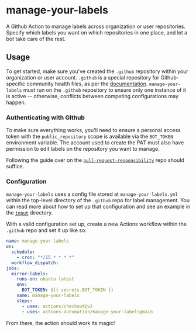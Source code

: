 # manage-your-labels

A Github Action to manage labels across organization or user repositories.
Specify which labels you want on which repositories in one place, and let a bot
take care of the rest.

## Usage

To get started, make sure you've created the `.github` repository within your
organization or user account. `.github` is a special repository for
Github-specific community health files, as per the
[documentation](https://docs.github.com/en/free-pro-team@latest/github/building-a-strong-community/creating-a-default-community-health-file).
`manage-your-labels` must run on the `.github` repository to ensure only one
instance of it is active -- otherwise, conflicts between competing
configurations may happen.

### Authenticating with Github

To make sure everything works, you'll need to ensure a personal access token
with the `public_repository` scope is available via the `BOT_TOKEN` environment
variable. The account used to create the PAT must also have permission to edit labels on
the repository you want to manage.

Following the guide over on the [`pull-request-responsibility`](https://github.com/actions-automation/pull-request-responsibility#github-authentication-with-a-personal-access-token) repo should suffice.

### Configuration

`manage-your-labels` uses a config file stored at `manage-your-labels.yml`
within the top-level directory of the `.github` repo for label management. You
can read more about how to set up that configuration and see an example in the
[`input`](input/) directory.

With a valid configuration set up, create a new Actions workflow within the
`.github` repo and set it up like so:

```yml
name: manage-your-labels
on:
  schedule:
    - cron: "*/15 * * * *"
  workflow_dispatch:
jobs:
  mirror-labels:
    runs-on: ubuntu-latest
    env:
      BOT_TOKEN: ${{ secrets.BOT_TOKEN }}
    name: manage-your-labels
    steps:
      - uses: actions/checkout@v2
      - uses: actions-automation/manage-your-labels@main
```

From there, the action should work its magic!

